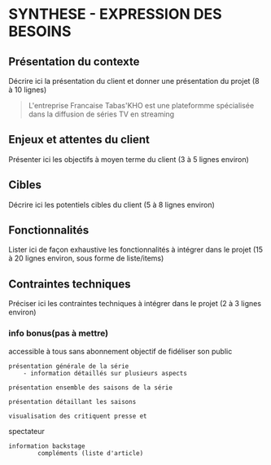 # SYNTHESE - EXPRESSION DES BESOINS 

 

## Présentation du contexte 

Décrire ici la présentation du client et donner une présentation du projet (8 à 10 lignes)  

> L'entreprise Francaise Tabas'KHO est une plateformme spécialisée dans la diffusion de séries TV en streaming
 

## Enjeux et attentes du client  

Présenter ici les objectifs à moyen terme du client (3 à 5 lignes environ) 

 

## Cibles 

Décrire ici les potentiels cibles du client (5 à 8 lignes environ) 


## Fonctionnalités 

Lister ici de façon exhaustive les fonctionnalités à intégrer dans le projet (15 à 20 lignes environ, sous forme de liste/items) 

## Contraintes techniques 

Préciser ici les contraintes techniques à intégrer dans le projet (2 à 3 lignes environ)  













### info bonus(pas à mettre)
accessible à tous sans abonnement
objectif de fidéliser son public

    présentation générale de la série
        - information détaillés sur plusieurs aspects

    présentation ensemble des saisons de la série

    présentation détaillant les saisons

    visualisation des critiquent presse et 
spectateur

    information backstage
            compléments (liste d'article)